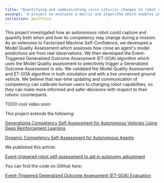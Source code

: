 ```yaml
---
title: "Quantifying and communicating <i>in situ</i> changes to robot competency"
excerpt: "A project to evaluate a metric and algorithm which enables an autonomous robot to quantify <i>when</i> and <i>how</i> its competency changes <i>in situ</i>."
collection: portfolio
---
```


This project investigated how an autonomous robot could capture and quantify both <i>when</i> and <i>how</i> its
competency may change during a mission. As an extension to Factorized Machine Self-Confidence, we developed a Model
Quality Assessment which assesses how close an agent's model predictions are from real observations. We then developed
the Event-Triggered Generalized Outcome Assessment (ET-GOA) algorithm which uses the Model Quality assessment to selectively
trigger a Generalized Outcome Assessment <i>in situ</i>. We validated the Model Quality Assessment and ET-GOA algorithm
in both simulation and with a live unmanned ground vehicle. We believe that real-time updating and communication of
competency can calibrate human users to changing robot capabilities, so they can make more informed and safer decisions
with respect to their robotic counterparts.

TODO cool video soon

<!--br/><img src='/images/500x300.png'-->

This project extends the following:

[Generalizing Competency Self-Assessment for Autonomous Vehicles Using Deep Reinforcement Learning](https://arc.aiaa.org/doi/10.2514/6.2022-2496)

[Dynamic Competency Self-Assessment for Autonomous Agents](https://arxiv.org/abs/2303.01646)

We published this article: 

[Event-triggered robot self-assessment to aid in autonomy adjustment](https://www.frontiersin.org/articles/10.3389/frobt.2023.1294533/full)

You can find the code on GitHub here: 

[Event-Triggered Generalized Outcome Assessment (ET-GOA) Evaluation](https://github.com/nickconlon/goa_robot_study)